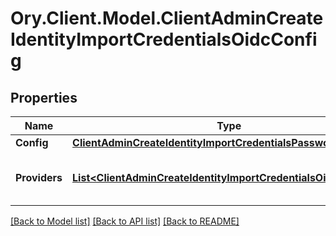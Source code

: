 # Ory.Client.Model.ClientAdminCreateIdentityImportCredentialsOidcConfig

## Properties

Name | Type | Description | Notes
------------ | ------------- | ------------- | -------------
**Config** | [**ClientAdminCreateIdentityImportCredentialsPasswordConfig**](ClientAdminCreateIdentityImportCredentialsPasswordConfig.md) |  | [optional] 
**Providers** | [**List&lt;ClientAdminCreateIdentityImportCredentialsOidcProvider&gt;**](ClientAdminCreateIdentityImportCredentialsOidcProvider.md) | A list of OpenID Connect Providers | [optional] 

[[Back to Model list]](../README.md#documentation-for-models) [[Back to API list]](../README.md#documentation-for-api-endpoints) [[Back to README]](../README.md)

